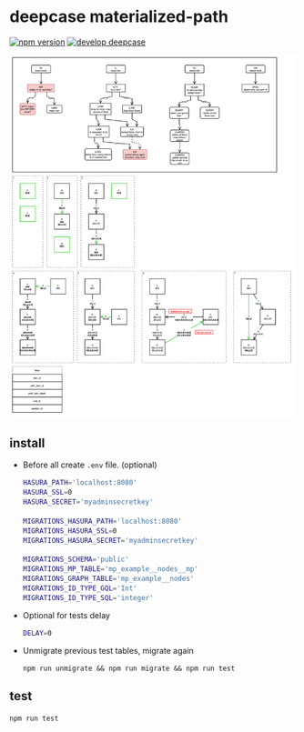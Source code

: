 # deepcase materialized-path

[![npm version](https://badge.fury.io/js/%40deepcase%2Fmaterialized-path.svg)](https://badge.fury.io/js/%40deepcase%2Fmaterialized-path) 
[![develop deepcase](https://badgen.net/badge/develop/deepcase)](https://github.com/deepcase/deepcase)

![Main](main.jpg)

## install

- Before all create `.env` file. (optional)
  ```sh
  HASURA_PATH='localhost:8080'
  HASURA_SSL=0
  HASURA_SECRET='myadminsecretkey'

  MIGRATIONS_HASURA_PATH='localhost:8080'
  MIGRATIONS_HASURA_SSL=0
  MIGRATIONS_HASURA_SECRET='myadminsecretkey'

  MIGRATIONS_SCHEMA='public'
  MIGRATIONS_MP_TABLE='mp_example__nodes__mp'
  MIGRATIONS_GRAPH_TABLE='mp_example__nodes'
  MIGRATIONS_ID_TYPE_GQL='Int'
  MIGRATIONS_ID_TYPE_SQL='integer'
  ```
- Optional for tests delay
  ```sh
  DELAY=0
  ```
- Unmigrate previous test tables, migrate again
  ```
  npm run unmigrate && npm run migrate && npm run test
  ```

## test
```
npm run test
```
